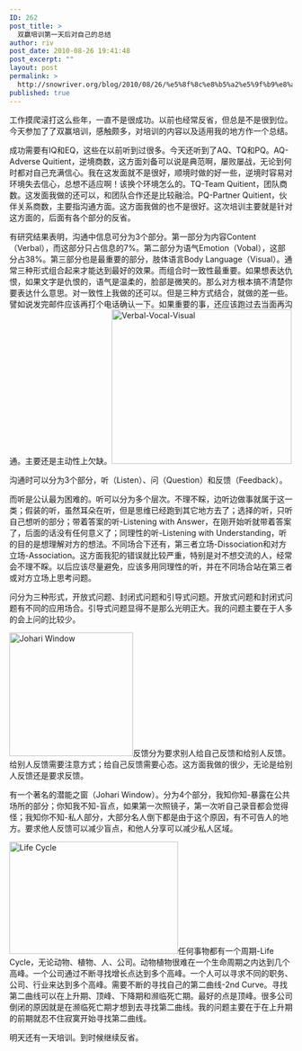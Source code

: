 ```yaml
---
ID: 262
post_title: >
  双赢培训第一天后对自己的总结
author: riv
post_date: 2010-08-26 19:41:48
post_excerpt: ""
layout: post
permalink: >
  http://snowriver.org/blog/2010/08/26/%e5%8f%8c%e8%b5%a2%e5%9f%b9%e8%ae%ad%e7%ac%ac%e4%b8%80%e5%a4%a9%e5%90%8e%e5%af%b9%e8%87%aa%e5%b7%b1%e7%9a%84%e6%80%bb%e7%bb%93/
published: true
---
```

工作摸爬滚打这么些年，一直不是很成功。以前也经常反省，但总是不是很到位。今天参加了了双赢培训，感触颇多，对培训的内容以及适用我的地方作一个总结。

成功需要有IQ和EQ，这些在以前听到过很多。今天还听到了AQ、TQ和PQ。AQ-Adverse Quitient，逆境商数，这方面刘备可以说是典范啊，屡败屡战，无论到何时都对自己充满信心。我在这发面就不是很好，顺境时做的好一些，逆境时容易对环境失去信心，总想不适应啊！该换个环境怎么的。TQ-Team Quitient，团队商数。这发面我做的还可以，和团队合作还是比较融洽。PQ-Partner Quitient，伙伴关系商数，主要指沟通方面。这方面我做的也不是很好。这次培训主要就是针对这方面的，后面有各个部分的反省。

有研究结果表明，沟通中信息可分为3个部分。第一部分为内容Content（Verbal），而这部分只占信息的7%。第二部分为语气Emotion（Vobal），这部分占38%。第三部分也是最重要的部分，肢体语言Body Language（Visual）。通常三种形式组合起来才能达到最好的效果。而组合时一致性最重要。如果想表达仇恨，如果文字是仇恨的，语气是温柔的，脸部是微笑的。那么对方根本搞不清楚你要表达什么意思。对一致性上我做的还可以。但是三种方式结合，就做的差一些。譬如说发完邮件应该再打个电话确认一下。如果重要的事，还应该跑过去当面再沟通。主要还是主动性上欠缺。<img alt="Verbal-Vocal-Visual" src="http://www.llrx.com/images/mw1.gif" title="Verbal-Vocal-Visual" class="alignright" width="320" height="275" />

沟通时可以分为3个部分，听（Listen）、问（Question）和反馈（Feedback）。

而听是公认最为困难的。听可以分为多个层次。不理不睬，边听边做事就属于这一类；假装的听，虽然耳朵在听，但是思维已经跑到其它地方去了；选择的听，只听自己想听的部分；带着答案的听-Listening with Answer，在刚开始听就带着答案了，后面的话没有任何意义了；同理性的听-Listening with Understanding，听的目的是想理解对方的想法。不同场合下还有，第三者立场-Dissociation和对方立场-Association。这方面我犯的错误就比较严重，特别是对不想交流的人，经常会不理不睬。以后应该尽量避免，应该多用同理性的听，并在不同场合站在第三者或对方立场上思考问题。

问分为三种形式，开放式问题、封闭式问题和引导式问题。开放式问题和封闭式问题有不同的应用场合。引导式问题显得不是那么光明正大。我的问题主要在于人多的会上问的比较少。

<img alt="Johari Window" src="http://www.roadtowellbeing.ca/images/johari-window.jpg" title="Johari Window" class="alignleft" width="220" height="220" />反馈分为要求别人给自己反馈和给别人反馈。给别人反馈需要注意方式；给自己反馈需要心态。这方面我做的很少，无论是给别人反馈还是要求反馈。

有一个著名的潜能之窗（Johari Window）。分为4个部分，我知你知-暴露在公共场所的部分；你知我不知-盲点，如果第一次照镜子，第一次听自己录音都会觉得怪；我知你不知-私人部分，大部分名人倒下都是由于这个原因，有不可告人的地方。要求他人反馈可以减少盲点，和他人分享可以减少私人区域。

<img alt="Life Cycle" src="http://www.lifescienceexec.com/media/Image/lsee/Publications/linus_jan07_fig2_lg.gif" title="Life Cycle" class="alignright" width="300" height="200" />任何事物都有一个周期-Life Cycle，无论动物、植物、人、公司。动物植物很难在一个生命周期之内达到几个高峰。一个公司通过不断寻找增长点达到多个高峰。一个人可以寻求不同的职务、公司、行业来达到多个高峰。需要不断的寻找自己的第二曲线-2nd Curve。寻找第二曲线可以在上升期、顶峰、下降期和濒临死亡期。最好的点是顶峰。很多公司倒闭的原因就是在濒临死亡期才想到去寻找第二曲线。我的问题主要在于在上升期的前期就忍不住寂寞开始寻找第二曲线。

明天还有一天培训。到时候继续反省。